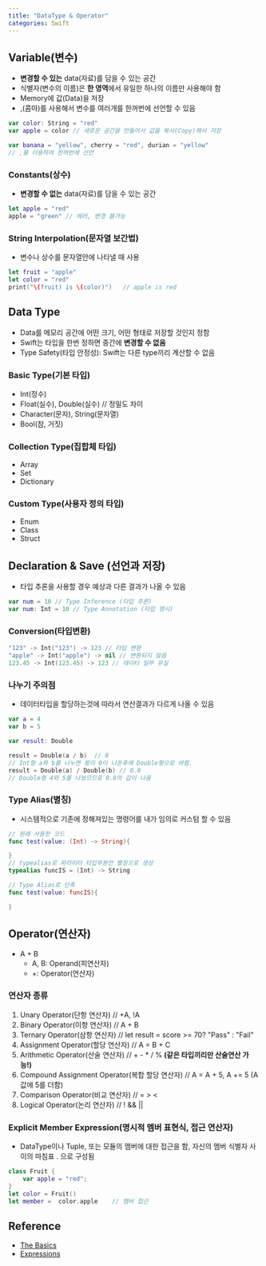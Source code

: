 ```yaml
---
title: "DataType & Operator"
categories: Swift
---
```

## Variable(변수)
- **변경할 수 있는** data(자료)를 담을 수 있는 공간
- 식별자(변수의 이름)은 **한 영역**에서 유일한 하나의 이름만 사용해야 함
- Memory에 값(Data)을 저장
- ,(콤마)를 사용해서 변수를 여러개를 한꺼번에 선언할 수 있음

```swift
var color: String = "red"
var apple = color // 새로운 공간을 만들어서 값을 복사(Copy)해서 저장

var banana = "yellow", cherry = "red", durian = "yellow"
// ,를 이용하여 한꺼번에 선언 
```

### Constants(상수)
- **변경할 수 없는** data(자료)를 담을 수 있는 공간

```swift
let apple = "red"
apple = "green" // 에러, 변경 불가능
```

### String Interpolation(문자열 보간법)
- 변수나 상수를 문자열안에 나타낼 때 사용

```swift
let fruit = "apple"
let color = "red"
print("\(fruit) is \(color)")   // apple is red
```

## Data Type
- Data를 메모리 공간에 어떤 크기, 어떤 형태로 저장할 것인지 정함
- Swift는 타입을 한번 정하면 중간에 **변경할 수 없음**
- Type Safety(타입 안정성): Swift는 다른 type끼리 계산할 수 없음

### Basic Type(기본 타입)
- Int(정수)
- Float(실수), Double(실수) // 정밀도 차이
- Character(문자), String(문자열)
- Bool(참, 거짓)

### Collection Type(집합체 타입)
- Array
- Set
- Dictionary

### Custom Type(사용자 정의 타입)
- Enum
- Class
- Struct

## Declaration & Save (선언과 저장)
- 타입 추론을 사용할 경우 예상과 다른 결과가 나올 수 있음

```swift
var num = 10 // Type Inference (타입 추론)
var num: Int = 10 // Type Annotation (타입 명시)
```

### Conversion(타입변환)

```swift
"123" -> Int("123") -> 123 // 타입 변환
"apple" -> Int("apple") -> nil // 변환되지 않음
123.45 -> Int(123.45) -> 123 // 데이터 일부 유실
```

### 나누기 주의점
- 데이터타입을 할당하는것에 따라서 연산결과가 다르게 나올 수 있음

```swift
var a = 4
var b = 5

var result: Double

result = Double(a / b)  // 0
// Int형 a와 b를 나누면 몫이 0이 나온후에 Double형으로 바뀜.
result = Double(a) / Double(b) // 0.8
// Double형 4와 5를 나눴으므로 0.8의 값이 나옴
```

### Type Alias(별칭)
- 시스템적으로 기존에 정해져있는 명령어를 내가 임의로 커스텀 할 수 있음

```swift
// 원래 사용한 코드
func test(value: (Int) -> String){

}
// typealias로 파라미터 타입부분만 별칭으로 생성
typealias funcIS = (Int) -> String

// Type Alias로 단축
func test(value: funcIS){

}
``` 

## Operator(연산자)
- A + B
    - A, B: Operand(피연산자)
    - +: Operator(연산자)

### 연산자 종류
1. Unary Operator(단항 연산자) // +A, !A
2. Binary Operator(이항 연산자) // A + B
3. Ternary Operator(삼항 연산자) // let result = score >= 70? "Pass" : "Fail"
4. Assignment Operator(할당 연산자) // A = B + C
5. Arithmetic Operator(산술 연산자) // + - * / %  **(같은 타입끼리만 산술연산 가능!)**
6. Compound Assignment Operator(복합 할당 연산자) // A = A + 5, A += 5 (A값에 5를 더함)
7. Comparison Operator(비교 연산자) // = > <
8. Logical Operator(논리 연산자) // ! && \|\|

### Explicit Member Expression(명시적 멤버 표현식, 접근 연산자)
- DataType이나 Tuple, 또는 모듈의 멤버에 대한 접근을 함, 자신의 멤버 식별자 사이의 마침표 . 으로 구성됨

```swift
class Fruit {
    var apple = "red";
}
let color = Fruit()
let member =  color.apple    // 멤버 접근
```

## Reference
- [The Basics](https://docs.swift.org/swift-book/documentation/the-swift-programming-language/thebasics/)
- [Expressions](https://docs.swift.org/swift-book/documentation/the-swift-programming-language/expressions/)
